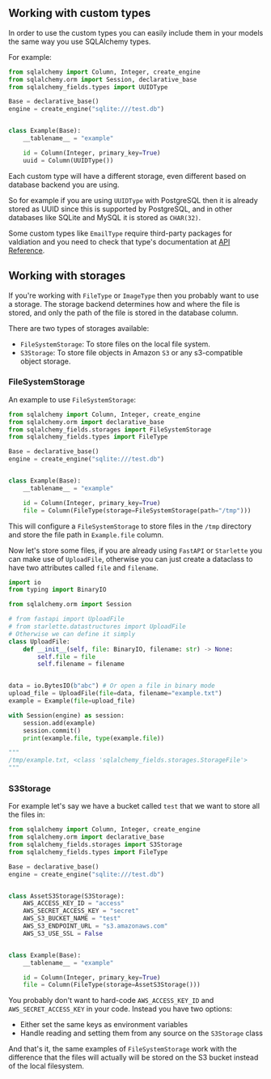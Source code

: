 ## Working with custom types

In order to use the custom types you can easily include them in your
models the same way you use SQLAlchemy types.

For example:

```python
from sqlalchemy import Column, Integer, create_engine
from sqlalchemy.orm import Session, declarative_base
from sqlalchemy_fields.types import UUIDType

Base = declarative_base()
engine = create_engine("sqlite:///test.db")


class Example(Base):
    __tablename__ = "example"

    id = Column(Integer, primary_key=True)
    uuid = Column(UUIDType())
```

Each custom type will have a different storage,
even different based on database backend you are using.

So for example if you are using `UUIDType` with PostgreSQL then
it is already stored as UUID since this is supported by PostgreSQL,
and in other databases like SQLite and MySQL it is stored as `CHAR(32)`.

Some custom types like `EmailType` require third-party packages
for valdiation and you need to check that type's documentation at [API Reference](api_reference/types.md).

## Working with storages

If you're working with `FileType` or `ImageType` then you probably want to use a storage.
The storage backend determines how and where the file is stored, and only the path
of the file is stored in the database column.

There are two types of storages available:

- `FileSystemStorage`: To store files on the local file system.
- `S3Storage`: To store file objects in Amazon `S3` or any s3-compatible object storage.

### FileSystemStorage

An example to use `FileSystemStorage`:

```python
from sqlalchemy import Column, Integer, create_engine
from sqlalchemy.orm import declarative_base
from sqlalchemy_fields.storages import FileSystemStorage
from sqlalchemy_fields.types import FileType

Base = declarative_base()
engine = create_engine("sqlite:///test.db")


class Example(Base):
    __tablename__ = "example"

    id = Column(Integer, primary_key=True)
    file = Column(FileType(storage=FileSystemStorage(path="/tmp")))
```

This will configure a `FileSystemStorage` to store files in the `/tmp` directory
and store the file path in `Example.file` column.

Now let's store some files, if you are already using `FastAPI` or `Starlette` you can
make use of `UploadFile`, otherwise you can just create a dataclass to have two attributes
called `file` and `filename`.

```python
import io
from typing import BinaryIO

from sqlalchemy.orm import Session

# from fastapi import UploadFile
# from starlette.datastructures import UploadFile
# Otherwise we can define it simply
class UploadFile:
    def __init__(self, file: BinaryIO, filename: str) -> None:
        self.file = file
        self.filename = filename


data = io.BytesIO(b"abc") # Or open a file in binary mode
upload_file = UploadFile(file=data, filename="example.txt")
example = Example(file=upload_file)

with Session(engine) as session:
    session.add(example)
    session.commit()
    print(example.file, type(example.file))

"""
/tmp/example.txt, <class 'sqlalchemy_fields.storages.StorageFile'>
"""
```

### S3Storage

For example let's say we have a bucket called `test` that we want to store all the files in:

```python
from sqlalchemy import Column, Integer, create_engine
from sqlalchemy.orm import declarative_base
from sqlalchemy_fields.storages import S3Storage
from sqlalchemy_fields.types import FileType

Base = declarative_base()
engine = create_engine("sqlite:///test.db")


class AssetS3Storage(S3Storage):
    AWS_ACCESS_KEY_ID = "access"
    AWS_SECRET_ACCESS_KEY = "secret"
    AWS_S3_BUCKET_NAME = "test"
    AWS_S3_ENDPOINT_URL = "s3.amazonaws.com"
    AWS_S3_USE_SSL = False


class Example(Base):
    __tablename__ = "example"

    id = Column(Integer, primary_key=True)
    file = Column(FileType(storage=AssetS3Storage()))
```

You probably don't want to hard-code `AWS_ACCESS_KEY_ID` and `AWS_SECRET_ACCESS_KEY`
in your code. Instead you have two options:

- Either set the same keys as environment variables
- Handle reading and setting them from any source on the `S3Storage` class

And that's it, the same examples of `FileSystemStorage` work with the difference that
the files will actually will be stored on the S3 bucket instead of the local filesystem.
